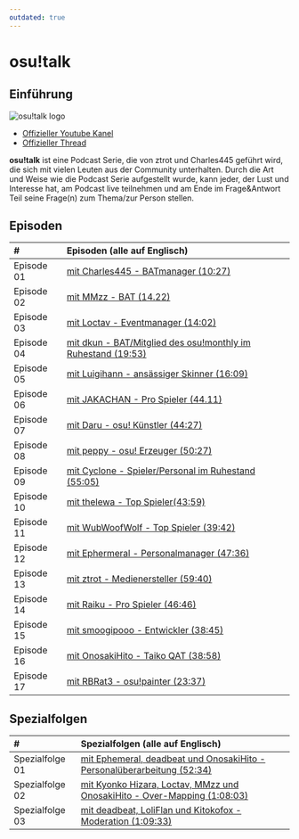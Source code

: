 ```yaml
---
outdated: true
---
```


# osu!talk

## Einführung

![osu!talk logo](img/osu!talk.jpg "osu!talk logo")

- [Offizieller Youtube Kanel](https://www.youtube.com/user/osuacademy/videos)
- [Offizieller Thread](https://osu.ppy.sh/community/forums/topics/225111)

**osu!talk** ist eine Podcast Serie, die von ztrot und Charles445 geführt wird, die sich mit vielen Leuten aus der Community unterhalten. Durch die Art und Weise wie die Podcast Serie aufgestellt wurde, kann jeder, der Lust und Interesse hat, am Podcast live teilnehmen und am Ende im Frage&Antwort Teil seine Frage(n) zum Thema/zur Person stellen.

## Episoden

| \# | Episoden (alle auf Englisch) |
| :-- | :-- |
| Episode 01 | [mit Charles445 - BATmanager (10:27)](https://www.youtube.com/watch?v=e8lhBtcPbjw) |
| Episode 02 | [mit MMzz - BAT (14.22)](https://www.youtube.com/watch?v=fBBQ4bwNZcY) |
| Episode 03 | [mit Loctav - Eventmanager (14:02)](https://www.youtube.com/watch?v=gxZtxmUvDoQ) |
| Episode 04 | [mit dkun - BAT/Mitglied des osu!monthly im Ruhestand (19:53)](https://www.youtube.com/watch?v=_nFI71fG7-c) |
| Episode 05 | [mit Luigihann - ansässiger Skinner (16:09)](https://www.youtube.com/watch?v=OVjq9ko83t0) |
| Episode 06 | [mit JAKACHAN - Pro Spieler (44.11)](https://www.youtube.com/watch?v=WXFMggx94e0) |
| Episode 07 | [mit Daru - osu! Künstler (44:27)](https://www.youtube.com/watch?v=eBFaLRXmfYc) |
| Episode 08 | [mit peppy - osu! Erzeuger (50:27)](https://www.youtube.com/watch?v=x7vdW5uZutU) |
| Episode 09 | [mit Cyclone - Spieler/Personal im Ruhestand (55:05)](https://www.youtube.com/watch?v=jPUSY0FMw2E) |
| Episode 10 | [mit thelewa - Top Spieler(43:59)](https://www.youtube.com/watch?v=N7P-J-5LJzk) |
| Episode 11 | [mit WubWoofWolf - Top Spieler (39:42)](https://www.youtube.com/watch?v=XYzKlfvQt-w) |
| Episode 12 | [mit Ephermeral - Personalmanager (47:36)](https://www.youtube.com/watch?v=eXWmjo0-oyM) |
| Episode 13 | [mit ztrot - Medienersteller (59:40)](https://www.youtube.com/watch?v=8COmLt0IBRs) |
| Episode 14 | [mit Raiku - Pro Spieler (46:46)](https://www.youtube.com/watch?v=5P9FaFrS0CM) |
| Episode 15 | [mit smoogipooo - Entwickler (38:45)](https://www.youtube.com/watch?v=vG1yx1xVQsk) |
| Episode 16 | [mit OnosakiHito - Taiko QAT (38:58)](https://www.youtube.com/watch?v=ZYby7r3YNPg) |
| Episode 17 | [mit RBRat3 - osu!painter (23:37)](https://www.youtube.com/watch?v=kSotXmkCN4I) |


## Spezialfolgen

| \# | Spezialfolgen (alle auf Englisch) |
| :-- | :-- |
| Spezialfolge 01 | [mit Ephemeral, deadbeat und OnosakiHito - Personalüberarbeitung (52:34)](https://www.youtube.com/watch?v=c10Jiq1xZus) |
| Spezialfolge 02 | [mit Kyonko Hizara, Loctav, MMzz und OnosakiHito - Over-Mapping (1:08:03)](https://www.youtube.com/watch?v=RepSYE3hN3A) |
| Spezialfolge 03 | [mit deadbeat, LoliFlan und Kitokofox - Moderation (1:09:33)](https://www.youtube.com/watch?v=C1hvpnW5A7k) |
